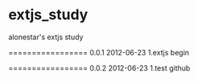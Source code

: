 extjs_study
===========
alonestar's extjs study

=================
0.0.1 2012-06-23 
1.extjs begin

=================
0.0.2 2012-06-23
1.test github